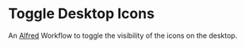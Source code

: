 # Toggle Desktop Icons
An [Alfred](https://www.alfredapp.com) Workflow to toggle the visibility of the icons on the desktop.